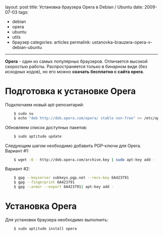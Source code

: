 layout: post
title: Установка браузера Opera в Debian / Ubuntu
date: 2009-07-03
tags:
- debian
-  opera
-  ubuntu
-  utils
-  браузер
categories: articles
permalink: ustanovka-brauzera-opera-v-debian-ubuntu
---
**Opera** - один из самых популярных браузеров. Отличается высокой скоростью работы. Распространяется только в бинарном виде (без исходных кодов), но его можно **скачать бесплатно с сайта opera**.
<!-- more -->
Подготовка к установке Opera
=====================
Подключаем новый apt-репозитарий:

``` bash
    $ sudo su
    $ echo "deb http://deb.opera.com/opera/ stable non-free" >> /etc/apt/sources.list
```
Обновляем список доступных пакетов:

``` bash
    $ sudo aptitude update
```
Следующим шагом необходимо добавить PGP-ключи для Opera. 
Вариант #1:

``` bash
    $ wget -O - http://deb.opera.com/archive.key | sudo apt-key add -
```
Вариант #2:

``` bash
    $ gpg --keyserver subkeys.pgp.net --recv-key 6A423791
    $ gpg --fingerprint 6A423791
    $ gpg --armor --export 6A423791| apt-key add -
```
Установка Opera
===========
Для установки браузера необходимо выполнить:

``` bash
    $ sudo aptitude install opera
```
